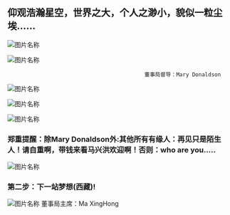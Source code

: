 ##  仰观浩瀚星空，世界之大，个人之渺小，貌似一粒尘埃......

![图片名称](http://photocdn.sohu.com/20150824/mp29003069_1440403694177_4.jpeg)

![图片名称](http://pic1.win4000.com/wallpaper/2018-07-05/5b3dc77e418af.jpg)

                                               董事局督导：Mary Donaldson
  
![图片名称](http://p0.ifengimg.com/pmop/2017/0901/780DE68757191D0928118AE636FD7BCADD7EE2F3_size110_w1280_h824.jpeg)
                                                               
![图片名称](http://pic27.nipic.com/20130320/10819810_134331325000_2.jpg)

![图片名称](http://youg.cw634.4everdns.com/book.jpg)
###  郑重提醒：除Mary Donaldson外:其他所有有缘人：再见只是陌生人！请自重啊，带钱来看马兴洪欢迎啊！否则：who are you.....
![图片名称](http://youg.cw634.4everdns.com/MaryDonaldson_1.jpg)

###  第二步：下一站梦想(西藏)!

![图片名称](http://upload.nfncb.cn/gw/729386-851ca8c84523ff004020ee9a193ea806.png)
                                               董事局主席：Ma XingHong
                                                
                                                  
